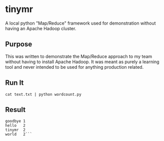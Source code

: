 tinymr
======

A local python "Map/Reduce" framework used for demonstration without having an Apache Hadoop cluster.

Purpose
-------
This was written to demonstrate the Map/Reduce approach to my team without having to install Apache Hadoop.  It was meant as purely a learning tool and never intended to be used for anything production related.

Run It
------
```cat text.txt | python wordcount.py```	


Result
------
```bye	1
goodbye	1
hello	2
tinymr	2
world	2```

